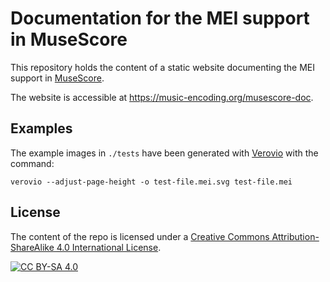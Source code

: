 # Documentation for the MEI support in MuseScore

This repository holds the content of a static website documenting the MEI support in [MuseScore](https://musescore.org).

The website is accessible at <https://music-encoding.org/musescore-doc>.

## Examples

The example images in `./tests` have been generated with [Verovio](https://verovio.org) with the command:

```shell
verovio --adjust-page-height -o test-file.mei.svg test-file.mei
```

## License

The content of the repo is licensed under a
[Creative Commons Attribution-ShareAlike 4.0 International License][cc-by-sa].

[![CC BY-SA 4.0][cc-by-sa-image]][cc-by-sa]

[cc-by-sa]: http://creativecommons.org/licenses/by-sa/4.0/
[cc-by-sa-image]: https://licensebuttons.net/l/by-sa/4.0/88x31.png
[cc-by-sa-shield]: https://img.shields.io/badge/License-CC%20BY--SA%204.0-lightgrey.svg
